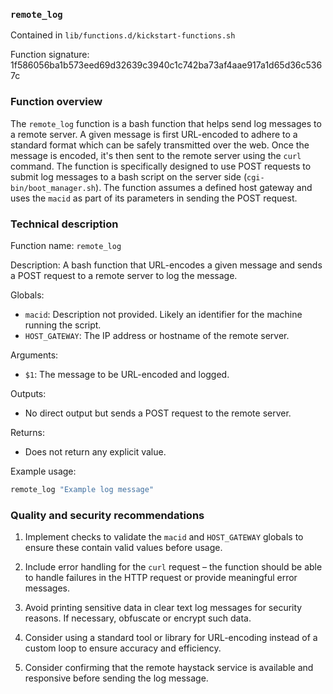 ### `remote_log`

Contained in `lib/functions.d/kickstart-functions.sh`

Function signature: 1f586056ba1b573eed69d32639c3940c1c742ba73af4aae917a1d65d36c5367c

### Function overview

The `remote_log` function is a bash function that helps send log messages to a remote server. A given message is first URL-encoded to adhere to a standard format which can be safely transmitted over the web. Once the message is encoded, it's then sent to the remote server using the `curl` command. The function is specifically designed to use POST requests to submit log messages to a bash script on the server side (`cgi-bin/boot_manager.sh`). The function assumes a defined host gateway and uses the `macid` as part of its parameters in sending the POST request.

### Technical description

Function name: `remote_log`

Description: A bash function that URL-encodes a given message and sends a POST request to a remote server to log the message.

Globals: 

- `macid`: Description not provided. Likely an identifier for the machine running the script.
- `HOST_GATEWAY`: The IP address or hostname of the remote server.

Arguments: 

- `$1`: The message to be URL-encoded and logged.

Outputs: 

- No direct output but sends a POST request to the remote server.

Returns: 

- Does not return any explicit value.

Example usage: 

```bash
remote_log "Example log message"
```

### Quality and security recommendations

1. Implement checks to validate the `macid` and `HOST_GATEWAY` globals to ensure these contain valid values before usage. 
   
2. Include error handling for the `curl` request – the function should be able to handle failures in the HTTP request or provide meaningful error messages.

3. Avoid printing sensitive data in clear text log messages for security reasons. If necessary, obfuscate or encrypt such data.

4. Consider using a standard tool or library for URL-encoding instead of a custom loop to ensure accuracy and efficiency.

5. Consider confirming that the remote haystack service is available and responsive before sending the log message.


